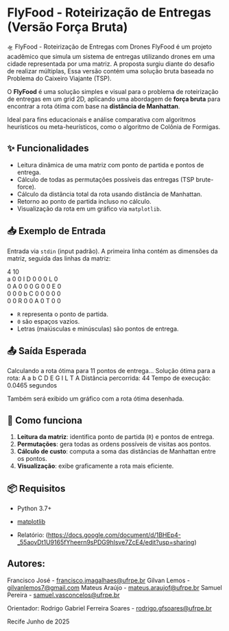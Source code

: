 # FlyFood - Roteirização de Entregas (Versão Força Bruta)

🛸 FlyFood - Roteirização de Entregas com Drones FlyFood é um projeto acadêmico que simula um sistema de entregas utilizando drones em uma cidade representada por uma matriz. A proposta surgiu diante do desafio de realizar múltiplas, Essa versão contém uma solução bruta baseada no Problema do Caixeiro Viajante (TSP).

O **FlyFood** é uma solução simples e visual para o problema de roteirização de entregas em um grid 2D, aplicando uma abordagem de **força bruta** para encontrar a rota ótima com base na **distância de Manhattan**.

Ideal para fins educacionais e análise comparativa com algoritmos heurísticos ou meta-heurísticos, como o algoritmo de Colônia de Formigas.

## ✨ Funcionalidades

- Leitura dinâmica de uma matriz com ponto de partida e pontos de entrega.
- Cálculo de todas as permutações possíveis das entregas (TSP brute-force).
- Cálculo da distância total da rota usando distância de Manhattan.
- Retorno ao ponto de partida incluso no cálculo.
- Visualização da rota em um gráfico via `matplotlib`.

## 📥 Exemplo de Entrada

Entrada via `stdin` (input padrão). A primeira linha contém as dimensões da matriz, seguida das linhas da matriz:

4 10  
a 0 0 I D 0 0 0 L 0  
0 A 0 0 0 G 0 0 E 0  
0 0 0 b C 0 0 0 0 0  
0 0 R 0 0 A 0 T 0 0  


- `R` representa o ponto de partida.
- `0` são espaços vazios.
- Letras (maiúsculas e minúsculas) são pontos de entrega.

## 📤 Saída Esperada

Calculando a rota ótima para 11 pontos de entrega...
Solução ótima para a rota: A a b C D E G I L T A
Distância percorrida: 44
Tempo de execução: 0.0465 segundos


Também será exibido um gráfico com a rota ótima desenhada.

## 🧠 Como funciona

1. **Leitura da matriz**: identifica ponto de partida (`R`) e pontos de entrega.
2. **Permutações**: gera todas as ordens possíveis de visitas aos pontos.
3. **Cálculo de custo**: computa a soma das distâncias de Manhattan entre os pontos.
4. **Visualização**: exibe graficamente a rota mais eficiente.

## 📦 Requisitos

- Python 3.7+
- [matplotlib](https://matplotlib.org/)

- Relatório: (https://docs.google.com/document/d/1BHEp4-_55aovDt1U9165fYheern9sPDG9hIsve7ZcE4/edit?usp=sharing)

## Autores:

Francisco José - francisco.jmagalhaes@ufrpe.br
Gilvan Lemos - gilvanlemos7@gmail.com
Mateus Araújo - mateus.araujof@ufrpe.br 
Samuel Pereira - samuel.vasconcelos@ufrpe.br

Orientador:
Rodrigo Gabriel Ferreira Soares - rodrigo.gfsoares@ufrpe.br

Recife
Junho de 2025


